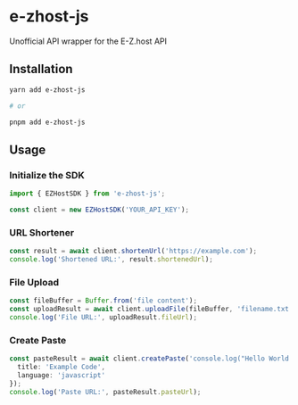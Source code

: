 # e-zhost-js

Unofficial API wrapper for the E-Z.host API

## Installation

```bash
yarn add e-zhost-js

# or

pnpm add e-zhost-js
```

## Usage

### Initialize the SDK

```typescript
import { EZHostSDK } from 'e-zhost-js';

const client = new EZHostSDK('YOUR_API_KEY');
```

### URL Shortener

```typescript
const result = await client.shortenUrl('https://example.com');
console.log('Shortened URL:', result.shortenedUrl);
```

### File Upload

```typescript
const fileBuffer = Buffer.from('file content');
const uploadResult = await client.uploadFile(fileBuffer, 'filename.txt');
console.log('File URL:', uploadResult.fileUrl);
```

### Create Paste

```typescript
const pasteResult = await client.createPaste('console.log("Hello World!")', {
  title: 'Example Code',
  language: 'javascript'
});
console.log('Paste URL:', pasteResult.pasteUrl);
```
